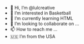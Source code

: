 - 👋 Hi, I’m @lulcreative
- 👀 I’m interested in Basketball
- 🌱 I’m currently learning HTML
- 💞️ I’m looking to collaborate on ...
- 📫 How to reach me ...
- 🇺🇸 I’m from the USA

<!---
lulcreative/lulcreative is a ✨ special ✨ repository because its `README.md` (this file) appears on your GitHub profile.
You can click the Preview link to take a look at your changes.
--->

